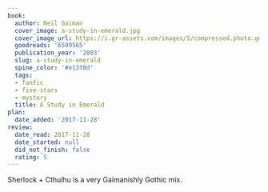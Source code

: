 ```yaml
---
book:
  author: Neil Gaiman
  cover_image: a-study-in-emerald.jpg
  cover_image_url: https://i.gr-assets.com/images/S/compressed.photo.goodreads.com/books/1247023701l/6599565.jpg
  goodreads: '6599565'
  publication_year: '2003'
  slug: a-study-in-emerald
  spine_color: '#e13f0d'
  tags:
  - fanfic
  - five-stars
  - mystery
  title: A Study in Emerald
plan:
  date_added: '2017-11-28'
review:
  date_read: 2017-11-28
  date_started: null
  did_not_finish: false
  rating: 5
---
```


Sherlock + Cthulhu is a very Gaimanishly Gothic mix.
